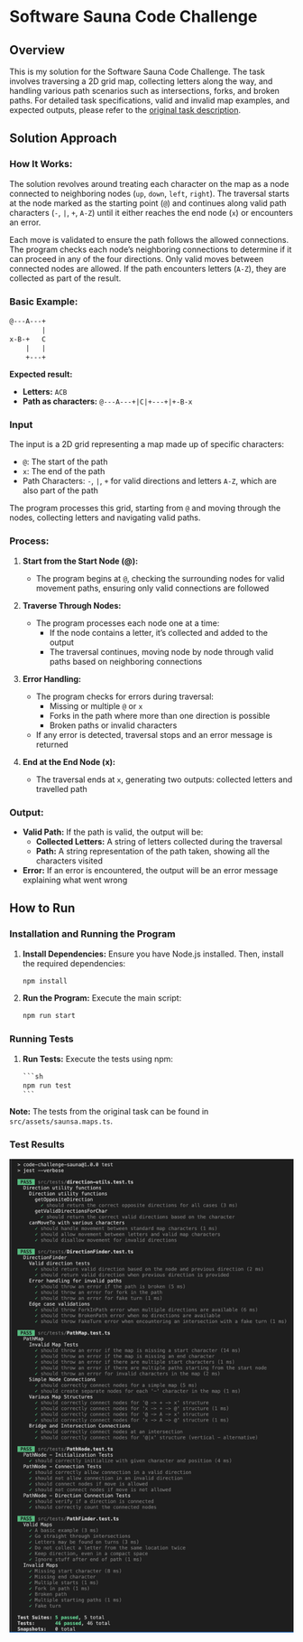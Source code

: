 # Software Sauna Code Challenge

## Overview

This is my solution for the Software Sauna Code Challenge. The task involves traversing a 2D grid map, collecting letters along the way, and handling various path scenarios such as intersections, forks, and broken paths. For detailed task specifications, valid and invalid map examples, and expected outputs, please refer to the [original task description](https://github.com/softwaresauna/code-challenge).

## Solution Approach

### How It Works:

The solution revolves around treating each character on the map as a node connected to neighboring nodes (`up`, `down`, `left`, `right`). The traversal starts at the node marked as the starting point (`@`) and continues along valid path characters (`-`, `|`, `+`, `A-Z`) until it either reaches the end node (`x`) or encounters an error.

Each move is validated to ensure the path follows the allowed connections. The program checks each node’s neighboring connections to determine if it can proceed in any of the four directions. Only valid moves between connected nodes are allowed. If the path encounters letters (`A-Z`), they are collected as part of the result.

### Basic Example:

```
@---A---+
        |
x-B-+   C
    |   |
    +---+
```

**Expected result:**

- **Letters:** `ACB`
- **Path as characters:** `@---A---+|C|+---+|+-B-x`

### Input

The input is a 2D grid representing a map made up of specific characters:

- `@`: The start of the path
- `x`: The end of the path
- Path Characters: `-`, `|`, `+` for valid directions and letters `A-Z`, which are also part of the path

The program processes this grid, starting from `@` and moving through the nodes, collecting letters and navigating valid paths.

### Process:

1. **Start from the Start Node (@):**

   - The program begins at `@`, checking the surrounding nodes for valid movement paths, ensuring only valid connections are followed

2. **Traverse Through Nodes:**

   - The program processes each node one at a time:
     - If the node contains a letter, it’s collected and added to the output
     - The traversal continues, moving node by node through valid paths based on neighboring connections

3. **Error Handling:**

   - The program checks for errors during traversal:
     - Missing or multiple `@` or `x`
     - Forks in the path where more than one direction is possible
     - Broken paths or invalid characters
   - If any error is detected, traversal stops and an error message is returned

4. **End at the End Node (x):**
   - The traversal ends at `x`, generating two outputs: collected letters and travelled path

### Output:

- **Valid Path:** If the path is valid, the output will be:
  - **Collected Letters:** A string of letters collected during the traversal
  - **Path:** A string representation of the path taken, showing all the characters visited
- **Error:** If an error is encountered, the output will be an error message explaining what went wrong

## How to Run

### Installation and Running the Program

1. **Install Dependencies:**
   Ensure you have Node.js installed. Then, install the required dependencies:

   ```sh
   npm install
   ```

2. **Run the Program:**
   Execute the main script:
   ```sh
   npm run start
   ```

### Running Tests

1.  **Run Tests:**
    Execute the tests using npm:

        ```sh
        npm run test
        ```

**Note:** The tests from the original task can be found in `src/assets/saunsa.maps.ts`.

### Test Results

![Test Results](src/assets/test_results.png)
